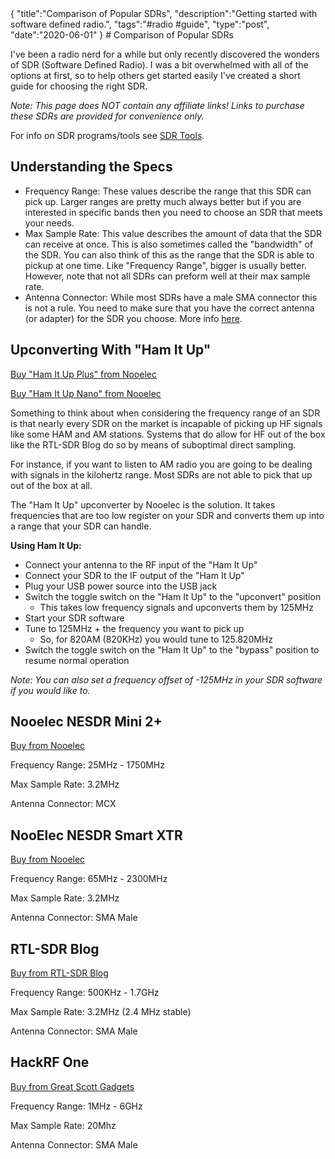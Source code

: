 <steelsky>
{
  "title":"Comparison of Popular SDRs",
  "description":"Getting started with software defined radio.",
  "tags":"#radio #guide",
  "type":"post",
  "date":"2020-06-01"
}
</steelsky>
# Comparison of Popular SDRs

I've been a radio nerd for a while but only recently discovered the wonders of SDR (Software Defined Radio). I was a bit overwhelmed with all of the options at first, so to help others get started easily I've created a short guide for choosing the right SDR. 

*Note: This page does NOT contain any affiliate links! Links to purchase these SDRs are provided for convenience only.*

For info on SDR programs/tools see [SDR Tools](sdr-tools.html).

## Understanding the Specs

* Frequency Range: These values describe the range that this SDR can pick up. Larger ranges are pretty much always better but if you are interested in specific bands then you need to choose an SDR that meets your needs. 
* Max Sample Rate:  This value describes the amount of data that the SDR can receive at once. This is also sometimes called the "bandwidth" of the SDR. You can also think of this as the range that the SDR is able to pickup at one time. Like "Frequency Range", bigger is usually better. However, note that not all SDRs can preform well at their max sample rate. 
* Antenna Connector: While most SDRs have a male SMA connector this is not a rule. You need to make sure that you have the correct antenna (or adapter) for the SDR you choose. More info [here](https://www.jpole-antenna.com/2014/04/04/amateur-radio-antenna-connectors/).

## Upconverting With "Ham It Up"

[Buy "Ham It Up Plus" from Nooelec](https://www.nooelec.com/store/ham-it-up-plus.html)

[Buy "Ham It Up Nano" from Nooelec](https://www.nooelec.com/store/sdr/sdr-addons/ham-it-up-304/ham-it-up-nano.html)

Something to think about when considering the frequency range of an SDR is that nearly every SDR on the market is incapable of picking up HF signals like some HAM and AM stations. Systems that do allow for HF out of the box like the RTL-SDR Blog do so by means of suboptimal direct sampling. 

For instance, if you want to listen to AM radio you are going to be dealing with signals in the kilohertz range. Most SDRs are not able to pick that up out of the box at all. 

The "Ham It Up" upconverter by Nooelec is the solution. It takes frequencies that are too low register on your SDR and converts them up into a range that your SDR can handle. 

**Using Ham It Up:**

- Connect your antenna to the RF input of the "Ham It Up"
- Connect your SDR to the IF output of the "Ham It Up"
- Plug your USB power source into the USB jack
- Switch the toggle switch on the "Ham It Up" to the "upconvert" position
  - This takes low frequency signals and upconverts them by 125MHz
- Start your SDR software
- Tune to 125MHz + the frequency you want to pick up
  - So, for 820AM (820KHz) you would tune to 125.820MHz
- Switch the toggle switch on the "Ham It Up" to the "bypass" position to resume normal operation

*Note: You can also set a frequency offset of -125MHz in your SDR software if you would like to.*

## Nooelec NESDR Mini 2+ 

[Buy from Nooelec](https://www.nooelec.com/store/sdr/sdr-receivers/nesdr-mini-2-plus.html)

Frequency Range: 25MHz - 1750MHz

Max Sample Rate: 3.2MHz

Antenna Connector: MCX

## NooElec NESDR Smart XTR

[Buy from Nooelec](https://www.nooelec.com/store/nesdr-smart-xtr-sdr.html)

Frequency Range: 65MHz - 2300MHz

Max Sample Rate: 3.2MHz

Antenna Connector: SMA Male

## RTL-SDR Blog

[Buy from RTL-SDR Blog](https://www.rtl-sdr.com/buy-rtl-sdr-dvb-t-dongles/)

Frequency Range: 500KHz - 1.7GHz

Max Sample Rate: 3.2MHz (2.4 MHz stable)

Antenna Connector: SMA Male

## HackRF One

[Buy from Great Scott Gadgets](https://greatscottgadgets.com/hackrf/one/)

Frequency Range: 1MHz - 6GHz

Max Sample Rate: 20Mhz

Antenna Connector: SMA Male
